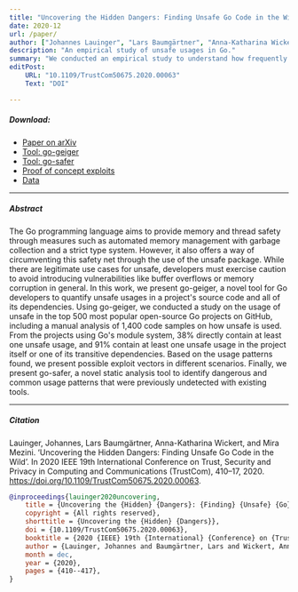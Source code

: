 ```yaml
---
title: "Uncovering the Hidden Dangers: Finding Unsafe Go Code in the Wild"
date: 2020-12
url: /paper/
author: ["Johannes Lauinger", "Lars Baumgärtner", "Anna-Katharina Wickert", "Mira Mezini"]
description: "An empirical study of unsafe usages in Go." 
summary: "We conducted an empirical study to understand how frequently the unsafe API is used in Go. We show that 38% of the analyzed projects directly use the unsafe API. Further, we introduce go-geiger and go-safer to assess usages of the API."
editPost:
    URL: "10.1109/TrustCom50675.2020.00063"
    Text: "DOI"

---
```



##### Download:

- [Paper on arXiv](https://arxiv.org/abs/2010.11242)
- [Tool: go-geiger](https://github.com/jlauinger/go-geiger)
- [Tool: go-safer](https://github.com/jlauinger/go-safer)
- [Proof of concept exploits](https://github.com/jlauinger/go-unsafepointer-poc)
- [Data](https://zenodo.org/record/4130780)

---

##### Abstract

The Go programming language aims to provide memory and thread safety through measures such as automated memory management with garbage collection and a strict type system. However, it also offers a way of circumventing this safety net through the use of the unsafe package. While there are legitimate use cases for unsafe, developers must exercise caution to avoid introducing vulnerabilities like buffer overflows or memory corruption in general. In this work, we present go-geiger, a novel tool for Go developers to quantify unsafe usages in a project's source code and all of its dependencies. Using go-geiger, we conducted a study on the usage of unsafe in the top 500 most popular open-source Go projects on GitHub, including a manual analysis of 1,400 code samples on how unsafe is used. From the projects using Go's module system, 38% directly contain at least one unsafe usage, and 91% contain at least one unsafe usage in the project itself or one of its transitive dependencies. Based on the usage patterns found, we present possible exploit vectors in different scenarios. Finally, we present go-safer, a novel static analysis tool to identify dangerous and common usage patterns that were previously undetected with existing tools.


---

##### Citation

Lauinger, Johannes, Lars Baumgärtner, Anna-Katharina Wickert, and Mira Mezini. ‘Uncovering the Hidden Dangers: Finding Unsafe Go Code in the Wild’. In 2020 IEEE 19th International Conference on Trust, Security and Privacy in Computing and Communications (TrustCom), 410–17, 2020. https://doi.org/10.1109/TrustCom50675.2020.00063.


```BibTeX
@inproceedings{lauinger2020uncovering,
	title = {Uncovering the {Hidden} {Dangers}: {Finding} {Unsafe} {Go} {Code} in the {Wild}},
	copyright = {All rights reserved},
	shorttitle = {Uncovering the {Hidden} {Dangers}},
	doi = {10.1109/TrustCom50675.2020.00063},
	booktitle = {2020 {IEEE} 19th {International} {Conference} on {Trust}, {Security} and {Privacy} in {Computing} and {Communications} ({TrustCom})},
	author = {Lauinger, Johannes and Baumgärtner, Lars and Wickert, Anna-Katharina and Mezini, Mira},
	month = dec,
	year = {2020},
	pages = {410--417},
}
```

